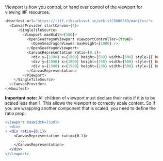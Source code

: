 Viewport is how you control, or hand over control of the viewport for viewing IIIF resources.

```js
<Manifest url="https://iiif.riksarkivet.se/arkis!C0000263/manifest">
  <CanvasProvider startCanvas={4}>
      <SingleTileSource>
        <Viewport maxWidth={500}>
          <OpenSeadragonViewport viewportController={true}>
            <OpenSeadragonViewer maxHeight={1000} />
          </OpenSeadragonViewport> 
          <CanvasRepresentation ratio={0.1}>
            <div y={1000} x={1000} height={500} width={500} style={{ border: '1px solid green' }}>one</div>
            <div y={2000} x={1000} height={200} width={500} style={{ border: '1px solid green' }}>two</div>
            <div y={1000} x={1900} height={200} width={500} style={{ border: '1px solid green' }}>three</div>
          </CanvasRepresentation>
        </Viewport>
    </SingleTileSource>
  </CanvasProvider>
</Manifest>
```

**Important note:** All children of viewport must declare their ratio if it is to be scaled less than 1. This allows the viewport
to correctly scale content. So if you are wrapping another component that is scaled, you need to define the ratio prop.
```diff
<Viewport maxWidth={500}>
- <div>
+ <div ratio={0.1}>
    <CanvasRepresentation ratio={0.1}>
      ...
    </CanvasRepresentation>
  </div>
</Viewport>
```